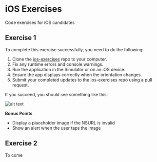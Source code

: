 # iOS Exercises
Code exercises for iOS candidates

## Exercise 1

To complete this exercise successfully, you need to do the following:

1. Clone the [ios-exercises](https://github.com/WW-Digital/ios-exercises) repo to your computer.
1. Fix any runtime errors and console warnings.
1. Run the application in the Simulator or on an iOS device.
1. Ensure the app displays correctly when the orientation changes.
1. Submit your completed updates to the ios-exercises repo using a pull request.

If you succeed, you should see something like this:

![alt text](https://www.dropbox.com/s/8wxdmtqu7paua47/exercise1_portrait_sm.png?raw=1 "Exercise 1 Portrait")

**Bonus Points**

 * Display a placeholder image if the NSURL is invalid
 * Show an alert when the user taps the image

## Exercise 2

To come
